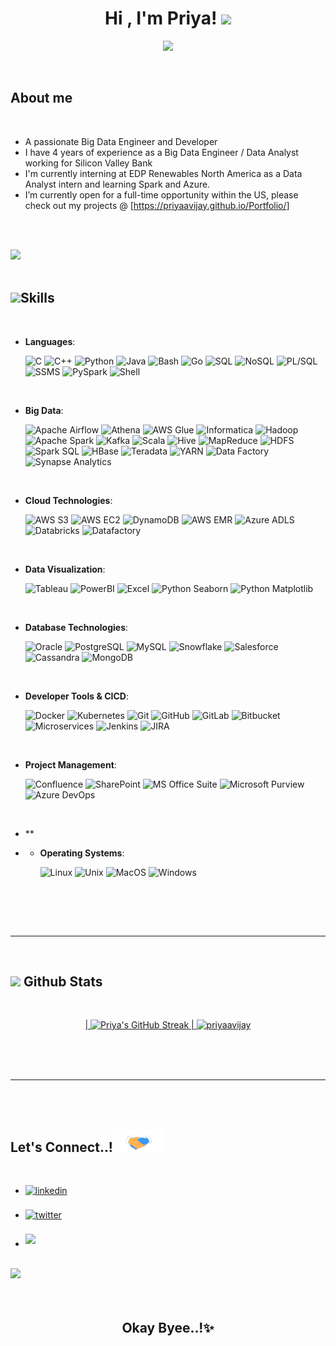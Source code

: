 <h1 align="center"><b>Hi , I'm Priya! </b><img src="https://media.giphy.com/media/hvRJCLFzcasrR4ia7z/giphy.gif" width="35"></h1>

<p align="center">
  <a href="https://github.com/DenverCoder1/readme-typing-svg"><img src="https://readme-typing-svg.herokuapp.com?font=Time+New+Roman&color=black&size=30&center=true&vCenter=true&width=600&height=100&lines=Welcome+to+my+Repo&hearts;++;Data+Engineer;Computer+Science+Student;Active+Learner/Researcher;Open+to+learning+new+things<3"></a>
</p>

<br>

## **About me**

<br>

- A passionate Big Data Engineer and Developer
- I have 4 years of experience as a Big Data Engineer / Data Analyst working for Silicon Valley Bank
- I'm currently interning at EDP Renewables North America as a Data Analyst intern and learning Spark and Azure.
- I’m currently open for a full-time opportunity within the US, please check out my projects @ [https://priyaavijay.github.io/Portfolio/]

<br><br>

<img src="https://user-images.githubusercontent.com/73097560/115834477-dbab4500-a447-11eb-908a-139a6edaec5c.gif"><br><br>

## <img src="https://media2.giphy.com/media/QssGEmpkyEOhBCb7e1/giphy.gif?cid=ecf05e47a0n3gi1bfqntqmob8g9aid1oyj2wr3ds3mg700bl&rid=giphy.gif" width ="25"><b>Skills</b>
<br>

<p align="center">

- **Languages**:
    
    ![C](https://img.shields.io/badge/C%20-%232370ED.svg?style=for-the-badge&logo=c&logoColor=white)
    ![C++](https://img.shields.io/badge/C++%20-%2300599C.svg?style=for-the-badge&logo=c%2B%2B&logoColor=white)
    ![Python](https://img.shields.io/badge/Python%20-%2314354C.svg?style=for-the-badge&logo=python&logoColor=white)
    ![Java](https://img.shields.io/badge/Java-ED8B00?style=for-the-badge&logo=openjdk&logoColor=white)
    ![Bash](https://img.shields.io/badge/Bash-4EAA25?style=for-the-badge&logo=gnu-bash&logoColor=white)
    ![Go](https://img.shields.io/badge/Go-00ADD8?style=for-the-badge&logo=go&logoColor=white)
    ![SQL](https://img.shields.io/badge/SQL-4479A1?style=for-the-badge&logo=mysql&logoColor=white)
    ![NoSQL](https://img.shields.io/badge/NoSQL-4E69A2?style=for-the-badge&logo=nosql&logoColor=white)
    ![PL/SQL](https://img.shields.io/badge/PL/SQL-F80000?style=for-the-badge&logo=oracle&logoColor=white)
    ![SSMS](https://img.shields.io/badge/SSMS-F0E68C?style=for-the-badge&logo=microsoft-sql-server&logoColor=white)
    ![PySpark](https://img.shields.io/badge/PySpark-E25A1C?style=for-the-badge&logo=apache-spark&logoColor=white)
    ![Shell](https://img.shields.io/badge/Shell-FFD700?style=for-the-badge&logo=gnu-bash&logoColor=black)

<br>   
    
- **Big Data**:

    ![Apache Airflow](https://img.shields.io/badge/Apache%20Airflow-017CEE?style=for-the-badge&logo=apache-airflow&logoColor=white)
    ![Athena](https://img.shields.io/badge/Athena-232F3E?style=for-the-badge&logo=amazon-aws&logoColor=white)
    ![AWS Glue](https://img.shields.io/badge/AWS%20Glue-FF9900?style=for-the-badge&logo=amazon-aws&logoColor=white)
    ![Informatica](https://img.shields.io/badge/Informatica-FF5722?style=for-the-badge&logo=informatica&logoColor=white)
    ![Hadoop](https://img.shields.io/badge/Hadoop-66CCFF?style=for-the-badge&logo=apache-hadoop&logoColor=white)
    ![Apache Spark](https://img.shields.io/badge/Apache%20Spark-E25A1C?style=for-the-badge&logo=apache-spark&logoColor=white)
    ![Kafka](https://img.shields.io/badge/Kafka-231F20?style=for-the-badge&logo=apache-kafka&logoColor=white)
    ![Scala](https://img.shields.io/badge/Scala-DC322F?style=for-the-badge&logo=scala&logoColor=white)
    ![Hive](https://img.shields.io/badge/Hive-FDEE21?style=for-the-badge&logo=apache-hive&logoColor=black)
    ![MapReduce](https://img.shields.io/badge/MapReduce-FF6F00?style=for-the-badge&logo=apache-hadoop&logoColor=white)
    ![HDFS](https://img.shields.io/badge/HDFS-FF9900?style=for-the-badge&logo=apache-hadoop&logoColor=white)
    ![Spark SQL](https://img.shields.io/badge/Spark%20SQL-E25A1C?style=for-the-badge&logo=apache-spark&logoColor=white)
    ![HBase](https://img.shields.io/badge/HBase-0769AD?style=for-the-badge&logo=apache-hbase&logoColor=white)
    ![Teradata](https://img.shields.io/badge/Teradata-F77B00?style=for-the-badge&logo=teradata&logoColor=white)
    ![YARN](https://img.shields.io/badge/YARN-4A8BC0?style=for-the-badge&logo=apache-hadoop&logoColor=white)
    ![Data Factory](https://img.shields.io/badge/Data%20Factory-0078D4?style=for-the-badge&logo=microsoft-azure&logoColor=white)
    ![Synapse Analytics](https://img.shields.io/badge/Synapse%20Analytics-0078D4?style=for-the-badge&logo=microsoft-azure&logoColor=white)

<br>

- **Cloud Technologies**:

    ![AWS S3](https://img.shields.io/badge/AWS%20S3-569A31?style=for-the-badge&logo=amazon-aws&logoColor=white)
    ![AWS EC2](https://img.shields.io/badge/AWS%20EC2-FF9900?style=for-the-badge&logo=amazon-aws&logoColor=white)
    ![DynamoDB](https://img.shields.io/badge/DynamoDB-4053D6?style=for-the-badge&logo=amazon-dynamodb&logoColor=white)
    ![AWS EMR](https://img.shields.io/badge/AWS%20EMR-232F3E?style=for-the-badge&logo=amazon-aws&logoColor=white)
    ![Azure ADLS](https://img.shields.io/badge/Azure%20ADLS-0078D4?style=for-the-badge&logo=microsoft-azure&logoColor=white)
    ![Databricks](https://img.shields.io/badge/Databricks-FF3621?style=for-the-badge&logo=databricks&logoColor=white)
    ![Datafactory](https://img.shields.io/badge/Datafactory-0078D4?style=for-the-badge&logo=microsoft-azure&logoColor=white)

<br>

- **Data Visualization**:

    ![Tableau](https://img.shields.io/badge/Tableau-E97627?style=for-the-badge&logo=tableau&logoColor=white)
    ![PowerBI](https://img.shields.io/badge/PowerBI-F2C811?style=for-the-badge&logo=power-bi&logoColor=white)
    ![Excel](https://img.shields.io/badge/Excel-217346?style=for-the-badge&logo=microsoft-excel&logoColor=white)
    ![Python Seaborn](https://img.shields.io/badge/Seaborn-3776AB?style=for-the-badge&logo=python&logoColor=white)
    ![Python Matplotlib](https://img.shields.io/badge/Matplotlib-3776AB?style=for-the-badge&logo=python&logoColor=white)

<br>

- **Database Technologies**:

    ![Oracle](https://img.shields.io/badge/Oracle-F80000?style=for-the-badge&logo=oracle&logoColor=white)
    ![PostgreSQL](https://img.shields.io/badge/PostgreSQL-4169E1?style=for-the-badge&logo=postgresql&logoColor=white)
    ![MySQL](https://img.shields.io/badge/MySQL-4479A1?style=for-the-badge&logo=mysql&logoColor=white)
    ![Snowflake](https://img.shields.io/badge/Snowflake-29B5E8?style=for-the-badge&logo=snowflake&logoColor=white)
    ![Salesforce](https://img.shields.io/badge/Salesforce-00A1E0?style=for-the-badge&logo=salesforce&logoColor=white)
    ![Cassandra](https://img.shields.io/badge/Cassandra-1287B1?style=for-the-badge&logo=apache-cassandra&logoColor=white)
    ![MongoDB](https://img.shields.io/badge/MongoDB-47A248?style=for-the-badge&logo=mongodb&logoColor=white)

<br>

- **Developer Tools & CICD**:

    ![Docker](https://img.shields.io/badge/Docker-2496ED?style=for-the-badge&logo=docker&logoColor=white)
    ![Kubernetes](https://img.shields.io/badge/Kubernetes-326CE5?style=for-the-badge&logo=kubernetes&logoColor=white)
    ![Git](https://img.shields.io/badge/Git-F05033?style=for-the-badge&logo=git&logoColor=white)
    ![GitHub](https://img.shields.io/badge/GitHub-181717?style=for-the-badge&logo=github&logoColor=white)
    ![GitLab](https://img.shields.io/bfor-the-badge&logo=gitlab&logoColor=white)
    ![Bitbucket](https://img.shields.io/badge/Bitbucket-0052CC?style=for-the-badge&logo=bitbucket&logoColor=white)
    ![Microservices](https://img.shields.io/badge/Microservices-00D8FF?style=for-the-badge&logo=microservices&logoColor=white)
    ![Jenkins](https://img.shields.io/badge/Jenkins-D24939?style=for-the-badge&logo=jenkins&logoColor=white)
    ![JIRA](https://img.shields.io/badge/JIRA-0052CC?style=for-the-badge&logo=jira&logoColor=white)

<br>

- **Project Management**:

    ![Confluence](https://img.shields.io/badge/Confluence-172B4D?style=for-the-badge&logo=confluence&logoColor=white)
    ![SharePoint](https://img.shields.io/badge/SharePoint-0078D4?style=for-the-badge&logo=microsoft-sharepoint&logoColor=white)
    ![MS Office Suite](https://img.shields.io/badge/MS%20Office%20Suite-D83B01?style=for-the-badge&logo=microsoft-office&logoColor=white)
    ![Microsoft Purview](https://img.shields.io/badge/Microsoft%20Purview-0078D4?style=for-the-badge&logo=microsoft&logoColor=white)
    ![Azure DevOps](https://img.shields.io/badge/Azure%20DevOps-0078D4?style=for-the-badge&logo=azure-devops&logoColor=white)

<br>

- **
- - **Operating Systems**:

    ![Linux](https://img.shields.io/badge/Linux-FCC624?style=for-the-badge&logo=linux&logoColor=black)
    ![Unix](https://img.shields.io/badge/Unix-000000?style=for-the-badge&logo=unix&logoColor=white)
    ![MacOS](https://img.shields.io/badge/MacOS-000000?style=for-the-badge&logo=apple&logoColor=white)
    ![Windows](https://img.shields.io/badge/Windows-0078D6?style=for-the-badge&logo=windows&logoColor=white)

<br>

</p>

<br>
<br>

-----

<br>


## <img src="https://media.giphy.com/media/iY8CRBdQXODJSCERIr/giphy.gif" width="35"><b> Github Stats </b>
<br>

<div align="center">

<a href="https://github.com/priyaavijay/">| ![Priya's GitHub Streak](https://github-readme-streak-stats.herokuapp.com/?user=priyaavijay&theme=tokyonight) |
  <img src="https://github-readme-stats.vercel.app/api/top-langs?username=priyaavijay&show_icons=true&locale=en&layout=compact&line_height=20&title_color=7A7ADB&icon_color=2234AE&text_color=D3D3D3&bg_color=0,000000,130F40" width="375"  alt="priyaavijay"/>

</a>
</div>

<br>
<br>
<br>

-----

<br>
<br>

## <b> Let's Connect..!</b><img src="https://github.com/0xAbdulKhalid/0xAbdulKhalid/raw/main/assets/mdImages/handshake.gif" width ="80">
<br>
<div align='left'>

<ul>

<li>
<a href="https://linkedin.com/in/0xabdulkhalid" target="_blank">
<img src="https://img.shields.io/badge/linkedin:  priya0297-%2300acee.svg?color=405DE6&style=for-the-badge&logo=linkedin&logoColor=white" alt=linkedin style="margin-bottom: 5px;"/>
</a>
</li>

<br>

<li>
<a href="https://twitter.com/priyavijaydevan" target="_blank">
<img src="https://img.shields.io/badge/twitter:  priyavijaydevan-%2300acee.svg?color=1DA1F2&style=for-the-badge&logo=twitter&logoColor=white" alt=twitter style="margin-bottom: 5px;"/>
</a>
</li>

<br>

<li>
<a href="mailto:pramak10@asu.edu" target="_blank">
<img src="https://img.shields.io/badge/gmail:  pramak10-%23EA4335.svg?style=for-the-badge&logo=gmail&logoColor=white" t=mail style="margin-bottom: 5px;" />
</a>
</li>
	
</ul>
</div>

<br>
<img src="https://user-images.githubusercontent.com/73097560/115834477-dbab4500-a447-11eb-908a-139a6edaec5c.gif">
<br>
<br>
<br>

<div align='center'>

## <b>Okay Byee..!✨</b>

</div>
<br>


